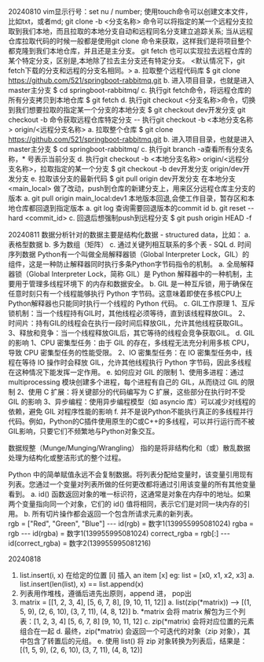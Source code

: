 20240810
vim显示行号：set nu / number;
使用touch命令可以创建文本文件，比如txt，或者md;
git clone <remote-url> -b <分支名称> 命令可以将指定的某一个远程分支拉取到我们本地，而且拉取的本地分支自动和远程同名分支建立追踪关系;
	当从远程仓库拉取代码的时候一般都是使用git clone <url>命令来获取，这样我们是将项目整个都克隆到我们本地仓库，并且还是主分支。
git fetch <url> 也可以实现拉去远程仓库的某个特定分支，区别是,本地除了拉去主分支还有特定分支。
	<默认情况下，git fetch下载的分支和远程的分支名相同。>
	a. 拉取整个远程代码库 $ git clone https://github.com/521/springboot-rabbitmq.git
	b. 进入项目目录，也就是进入master主分支 $ cd springboot-rabbitmq/
	c. 执行git fetch命令，将远程仓库的所有分支拷贝到本地仓库 $ git fetch
	d. 执行git checkout <分支名称>命令，切换到我们想要拉取的指定某一个分支的本地分支 $ git checkout dev开发分支
git checkout -b 命令获取远程仓库特定分支 -- 执行git checkout -b <本地分支名称> origin/<远程分支名称>
	a. 拉取整个仓库 $ git clone https://github.com/521/springboot-rabbitmq.git
	b. 进入项目目录，也就是进入master主分支 $ cd springboot-rabbitmq/
	c. 执行git branch -a查看所有分支名称，* 号表示当前分支
	d. 执行git checkout -b <本地分支名称> origin/<远程分支名称>，拉取指定的某一个分支 $ git checkout -b dev开发分支 origin/dev开发分支
	e. 拉取该分支的最新代码 $ git pull origin dev开发分支
在本地分支 <main_local> 做了改动，push到仓库的新建分支<dev1>上，用来区分远程仓库主分支的版本
	a. git pull origin main_local:dev1
本地版本回退,会使工作目录，暂存区和本地仓库都回退到指定版本
	a. git log 查询需要回退版本的commit id
	b. git reset --hard <commit_id>
	c. 回退后想强制push到远程分支<HEAD> $ git push origin HEAD -f

20240811
数据分析针对的数据主要是结构化数据 - structured data，比如：
	a. 表格型数据
	b. 多为数组（矩阵）
	c. 通过关键列相互联系的多个表 - SQL
	d. 时间序列数据
Python有一个叫做全局解释器锁（Global Interpreter Lock，GIL）的组件，这是一种防止解释器同时执行多条Python字节码指令的机制。
	a. 全局解释器锁（Global Interpreter Lock，简称 GIL）是 Python 解释器中的一种机制，主要用于管理多线程环境下	 的内存和数据安全。
	b. GIL 是一种互斥锁，用于确保在任意时刻只有一个线程能够执行 Python 字节码。这意味着即使在多核CPU上Python解释器也只能同时执行一个线程的 Python 代码。
	c. GIL工作原理
		1、互斥锁机制：当一个线程持有GIL时，其他线程必须等待，直到该线程释放GIL。
		2、时间片：持有GIL的线程会在执行一段时间后释放GIL，允许其他线程获取GIL。
		3、释放和竞争：当一个线程释放GIL后，其它等待的线程会竞争获取GIL。
	d. GIL的影响
		1、CPU 密集型任务：由于 GIL 的存在，多线程无法充分利用多核 CPU，导致 CPU 密集型任务的性能受限。
		2、IO 密集型任务：在 IO 密集型任务中，线程在等待 IO 操作时会释放 GIL，允许其他线程执行 Python 字节码，因此多线程在这种情况下能发挥一定作用。
	e. 如何应对 GIL 的限制
		1、使用多进程：通过 multiprocessing 模块创建多个进程，每个进程有自己的 GIL，从而绕过 GIL 的限制
		2、使用 C 扩展：将关键部分的代码编写为 C 扩展，这些部分在执行时不受 GIL 的影响
		3、异步编程：使用异步编程模型（如 asyncio 库）可以减少对线程的依赖，避免 GIL 对程序性能的影响
	f. 并不是说Python不能执行真正的多线程并行代码。例如，Python的C插件使用原生的C或C++的多线程，可以并行运行而不被GIL影响，只要它们不频繁地与Python对象交互。

数据规整（Munge/Munging/Wrangling） 指的是将非结构化和（或）散乱数据处理为结构化或整洁形式的整个过程。

Python 中的简单赋值永远不会复制数据。将列表分配给变量时，该变量引用现有列表。您通过一个变量对列表所做的任何更改都将通过引用该变量的所有其他变量看到。
	a. id() 函数返回对象的唯一标识符，这通常是对象在内存中的地址。如果两个变量指向同一个对象，它们的 id() 值将相同，表示它们是对同一块内存的引用。
	b. 所有切片操作都会返回一个包含所请求元素的新列表。  
		rgb = ["Red", "Green", "Blue"]   --- id(rgb) = 数字1(139955995081024)
		rgba = rgb                       --- id(rgba) = 数字1(139955995081024)
		correct_rgba = rgb[:]            --- id(correct_rgba) = 数字2(139955995081216)

20240818
1. list.insert(i, x) 在给定的位置 [i] 插入 an item [x]
	eg: list = [x0, x1, x2, x3]
	a. list.insert(len(list), x) == list.append(x)
2. 列表用作堆栈，遵循后进先出原则，append 进， pop出
3. matrix = [[1, 2, 3, 4],
			 [5, 6, 7, 8],
			 [9, 10, 11, 12]]
	a. list(zip(*matrix)) --> [(1, 5, 9), (2, 6, 10), (3, 7, 11), (4, 8, 12)]
	b. *matrix 会将 matrix 解包为三个列表：[1, 2, 3, 4] [5, 6, 7, 8] [9, 10, 11, 12]
	c. zip(*matrix) 会将对应位置的元素组合在一起
	d. 最终，zip(*matrix) 会返回一个可迭代的对象（zip 对象），其中包含了转置后的元组。
	e. 使用 list() 将 zip 对象转换为列表后，结果是：[(1, 5, 9), (2, 6, 10), (3, 7, 11), (4, 8, 12)]


